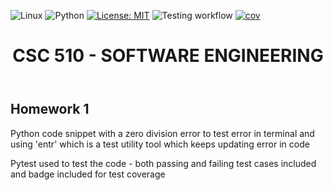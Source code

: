 ![Linux](https://img.shields.io/badge/Linux-FCC624?style=for-the-badge&logo=linux&logoColor=black) ![Python](https://img.shields.io/badge/Python-3.13%2B-blue) [![License: MIT](https://img.shields.io/badge/License-MIT-yellow.svg)](https://opensource.org/licenses/MIT) ![Testing workflow](https://github.com/CSC510-Software-Engineering-Fall-2024/HW-1/actions/workflows/main.yml/badge.svg) [![cov](https://<you>.github.io/<repo>/badges/coverage.svg)](https://github.com/CSC510-Software-Engineering-Fall-2024/HW-1/actions)


<!-- TESTS PASSING BADGE -->
<!DOCTYPE html>
<html lang="en">
<head>
    <meta charset="UTF-8">
    <meta name="viewport" content="width=device-width, initial-scale=1.0">
    
</head>
<body>
    <header>
        <h1>CSC 510 - SOFTWARE ENGINEERING</h1>
    </header>
    <h2>Homework 1</h2>
    <p>Python code snippet with a zero division error to test error in terminal and using 'entr' which is a test utility tool which keeps updating error in code</p>
    <p>Pytest used to test the code - both passing and failing test cases included and badge included for test coverage</p>
</body>
</html>   
   
       

